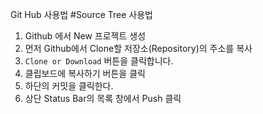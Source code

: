 Git Hub 사용법 #Source Tree 사용법

1. Github 에서 New 프로젝트 생성
2. 먼저 Github에서 Clone할 저장소(Repository)의 주소를 복사
3.  `Clone or Download` 버튼을 클릭합니다. 
4. 클립보드에 복사하기 버튼을 클릭
5. 하단의 커밋을 클릭한다.
6. 상단 Status Bar의 목록 창에서 Push 클릭

